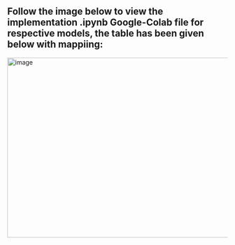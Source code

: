 ## Follow the image below to view the implementation .ipynb Google-Colab file for respective models, the table has been given below with mappiing:

<img width="1509" height="410" alt="image" src="https://github.com/user-attachments/assets/8c836395-62cd-4811-be3e-39440e5b795e" />
